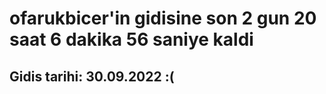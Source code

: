 # ofarukbicer'in gidisine son 2 gun 20 saat 6 dakika 56 saniye kaldi

## Gidis tarihi: 30.09.2022 :(